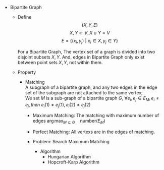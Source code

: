 * Bipartite Graph
  - Define
    $$(X, Y, E)  \tag{Bipartite Graph}$$
    $$X, Y \subset V, X \cup Y = V$$
    $$E = \{(x_i, y_j) \ |\ x_i \in X, y_j \in Y\}  \tag{Edge set}$$

    For a Bipartite Graph, The vertex set of a graph is divided into two disjoint subsets $X, Y$. And, edges in Bipartite Graph only exist between point sets $X, Y$, not within them.

  - Property
    - Matching  
      A subgraph of a bipartite graph, and any two edges in the edge set of the subgraph are not attached to the same vertex;  
      We set $M$ is a sub-graph of a bipartite graph $G$, 
      $\forall e_i, e_j \in E_M, e_i \neq e_j, then\ e_i(1)  \neq e_j(1), e_i(2) \neq e_j(2)$

      - Maximum Matching: The matching with maximum number of edges $\arg\max_{M \subseteq G} \quad \text{number}(E_M)$
      - Perfect Matching: All vertexs are in the edges of matching.

      - Problem: Search Maximum Matching
        - Algorithm
          - Hungarian Algorithm
          - Hopcroft-Karp Algorithm
